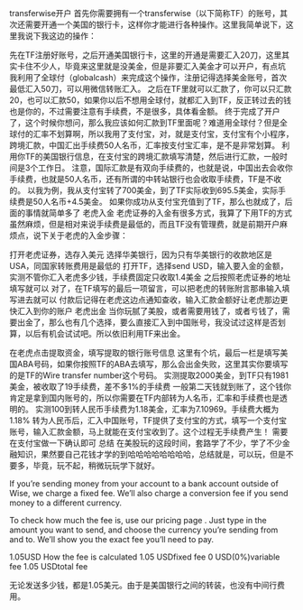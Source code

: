 transferwise开户
首先你需要拥有一个transferwise（以下简称TF）的账号，其次还需要开通一个美国的银行卡，这样你才能进行各种操作。这里我简单说下，这里我说下我这边的操作：

先在TF注册好账号，之后开通美国银行卡，这里的开通是需要汇入20刀，这里其实卡住不少人，毕竟来这里就是没美金，但是非要汇入美金才可以开户，有点坑
我利用了全球付（globalcash）来完成这个操作，注册记得选择美金账号，首次最低汇入50刀，可以用微信转账汇入。
之后在TF里就可以汇款了，你可以只汇款20，也可以汇款50，如果你以后不想用全球付，就都汇入到TF，反正转过去的钱也是你的，不过需要注意有手续费，不是很多，具体看金额。
终于完成了开户了，这个时候你想问，那么我应该如何汇款到TF里面呢？难道用全球付？但是全球付的汇率不划算啊，所以我用了支付宝，对，就是支付宝，支付宝有个小程序，跨境汇款，中国汇出手续费50人名币，汇率按支付宝汇率，是不是非常划算。
利用你TF的美国银行信息，在支付宝的跨境汇款填写清楚，然后进行汇款，一般时间是3个工作日。
注意，国际汇款是有双向手续费的，也就是说，中国出去会收你手续费，也就是50人名币，还有所谓的中转站银行也会收取手续费，TF是不收的。
以我为例，我从支付宝转了700美金，到了TF实际收到695.5美金，实际手续费是50人名币+4.5美金。
如果你成功从支付宝充值到了TF，那么也就成了，后面的事情就简单多了
老虎入金
老虎证券的入金有很多方式，我算了下用TF的方式虽然麻烦，但是相对来说手续费是最低的，而且TF没有管理费，就是前期开户麻烦点，说下关于老虎的入金步骤：

打开老虎证券，选存入美元
选择华美银行，因为只有华美银行的收款地区是USA，同国家转账费用是最低的
打开TF，选择send USD，输入要入金的金额，实测不管你汇入老虎多少钱，手续费固定只收取1.4美金
之后按照老虎证券的地址填写就可以
对了，在TF填写的最后一项留言，可以把老虎的转账附言那串输入填写进去就可以
付款后记得在老虎这边点通知查收，输入汇款金额好让老虎那边更快汇入到你的账户
老虎出金
当你玩腻了美股，或者需要用钱了，或者亏钱了，需要出金了，那么也有几个选择，要么直接汇入到中国账号，我没试过这样是否划算，以后有机会试试吧。所以依旧利用TF来出金。

在老虎点击提取资金，填写提取的银行账号信息
这里有个坑，最后一栏是填写美国ABA号码，如果你按照TF的ABA去填写，那么会出金失败，这里其实你要填写的是TF的Wire transfer number这个号码。
实测提取2000美金，到TF只有1981美金，被收取了19手续费，差不多1%的手续费
一般第二天钱就到账了，这个钱你肯定是拿到国内账号的，所以你需要在TF内部转为人名币，汇率和手续费也是透明的。
实测100到转人民币手续费为1.18美金，汇率为7.10969。手续费大概为1.18%
转为人民币后，汇入中国账号，TF提供了支付宝的方式，填写一个支付宝账号，输入汇款金额，马上就能在支付宝收到了。这个过程无手续费产生！
需要在支付宝做一下确认即可
总结
在美股玩的这段时间，套路学了不少，学了不少金融知识，果然要自己花钱才学的到哈哈哈哈哈哈哈哈，总结就是，可以玩，但是不要多，毕竟，玩不起，稍微玩玩学下就好。


If you’re sending money from your account to a bank account outside of Wise, we charge a fixed fee. We’ll also charge a conversion fee if you send money to a different currency.

To check how much the fee is, use our pricing page . Just type in the amount you want to send, and choose the currency you’re sending from and to. We’ll show you the exact fee you’ll need to pay. 

1.05USD
How the fee is calculated
1.05 USDfixed fee
0 USD(0%)variable fee
1.05 USDtotal fee

无论发送多少钱，都是1.05美元。由于是美国银行之间的转装，也没有中间行费用。